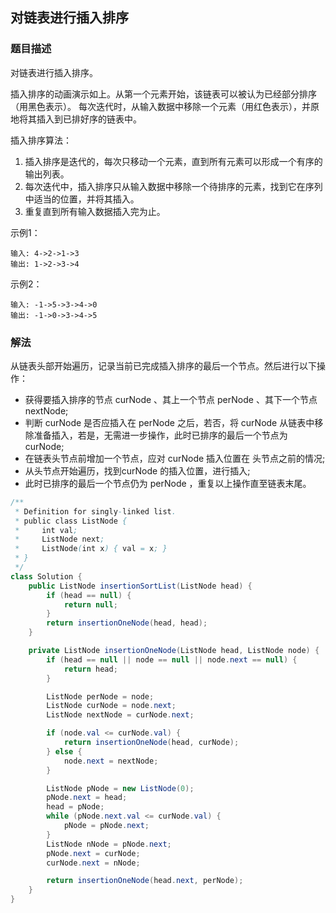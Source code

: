 ## 对链表进行插入排序
### 题目描述

对链表进行插入排序。

插入排序的动画演示如上。从第一个元素开始，该链表可以被认为已经部分排序（用黑色表示）。
每次迭代时，从输入数据中移除一个元素（用红色表示），并原地将其插入到已排好序的链表中。

插入排序算法：
1. 插入排序是迭代的，每次只移动一个元素，直到所有元素可以形成一个有序的输出列表。
2. 每次迭代中，插入排序只从输入数据中移除一个待排序的元素，找到它在序列中适当的位置，并将其插入。
3. 重复直到所有输入数据插入完为止。

示例1：
```
输入: 4->2->1->3
输出: 1->2->3->4
```

示例2：
```
输入: -1->5->3->4->0
输出: -1->0->3->4->5
```
### 解法
从链表头部开始遍历，记录当前已完成插入排序的最后一个节点。然后进行以下操作：
- 获得要插入排序的节点 curNode 、其上一个节点 perNode 、其下一个节点 nextNode;
- 判断 curNode 是否应插入在 perNode 之后，若否，将 curNode 从链表中移除准备插入，若是，无需进一步操作，此时已排序的最后一个节点为 curNode;
- 在链表头节点前增加一个节点，应对 curNode 插入位置在 头节点之前的情况;
- 从头节点开始遍历，找到curNode 的插入位置，进行插入;
- 此时已排序的最后一个节点仍为 perNode ，重复以上操作直至链表末尾。

```java
/**
 * Definition for singly-linked list.
 * public class ListNode {
 *     int val;
 *     ListNode next;
 *     ListNode(int x) { val = x; }
 * }
 */
class Solution {
    public ListNode insertionSortList(ListNode head) {
        if (head == null) {
            return null;
        }
        return insertionOneNode(head, head);
    }

    private ListNode insertionOneNode(ListNode head, ListNode node) {
        if (head == null || node == null || node.next == null) {
            return head;
        }

        ListNode perNode = node;
        ListNode curNode = node.next;
        ListNode nextNode = curNode.next;

        if (node.val <= curNode.val) {
            return insertionOneNode(head, curNode);
        } else {
            node.next = nextNode;
        }

        ListNode pNode = new ListNode(0);
        pNode.next = head;
        head = pNode;
        while (pNode.next.val <= curNode.val) {
            pNode = pNode.next;
        }
        ListNode nNode = pNode.next;
        pNode.next = curNode;
        curNode.next = nNode;

        return insertionOneNode(head.next, perNode);
    }
}
```